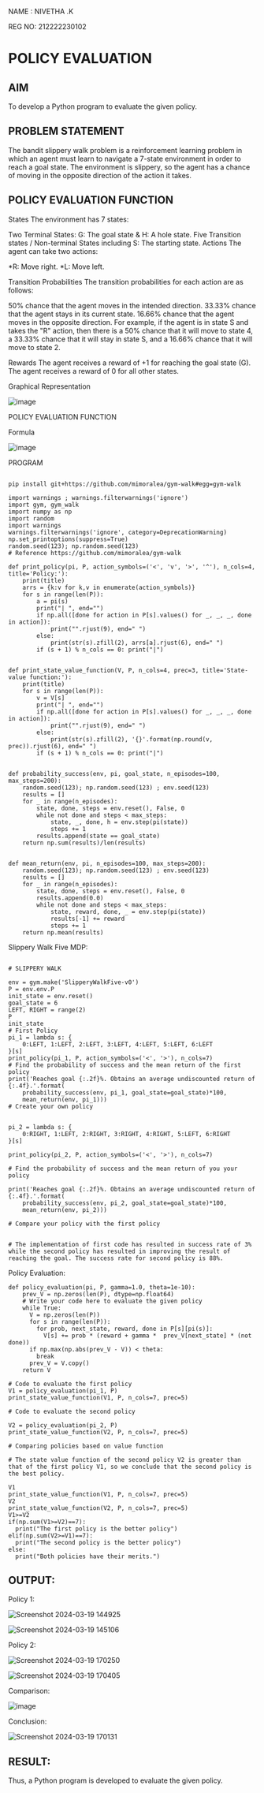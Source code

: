 NAME : NIVETHA .K

REG NO: 212222230102

# POLICY EVALUATION

## AIM
To develop a Python program to evaluate the given policy.

## PROBLEM STATEMENT
The bandit slippery walk problem is a reinforcement learning problem in which an agent must learn to navigate a 7-state environment in order to reach a goal state. The environment is slippery, so the agent has a chance of moving in the opposite direction of the action it takes.

## POLICY EVALUATION FUNCTION

States
The environment has 7 states:

Two Terminal States: G: The goal state & H: A hole state.
Five Transition states / Non-terminal States including S: The starting state.
Actions
The agent can take two actions:

*R: Move right. *L: Move left.

Transition Probabilities
The transition probabilities for each action are as follows:

50% chance that the agent moves in the intended direction.
33.33% chance that the agent stays in its current state.
16.66% chance that the agent moves in the opposite direction.
For example, if the agent is in state S and takes the "R" action, then there is a 50% chance that it will move to state 4, a 33.33% chance that it will stay in state S, and a 16.66% chance that it will move to state 2.

Rewards
The agent receives a reward of +1 for reaching the goal state (G). The agent receives a reward of 0 for all other states.


Graphical Representation

![image](https://github.com/NivethaKumar30/rl-policy-evaluation/assets/119559844/72af9e1d-10e3-4611-bc9a-ffcbf1e58c99)

POLICY EVALUATION FUNCTION

Formula

![image](https://github.com/NivethaKumar30/rl-policy-evaluation/assets/119559844/85aad39a-e90d-496c-9588-b510ae1c3482)

PROGRAM

```

pip install git+https://github.com/mimoralea/gym-walk#egg=gym-walk

import warnings ; warnings.filterwarnings('ignore')
import gym, gym_walk
import numpy as np
import random
import warnings
warnings.filterwarnings('ignore', category=DeprecationWarning)
np.set_printoptions(suppress=True)
random.seed(123); np.random.seed(123)
# Reference https://github.com/mimoralea/gym-walk
```

```
def print_policy(pi, P, action_symbols=('<', 'v', '>', '^'), n_cols=4, title='Policy:'):
    print(title)
    arrs = {k:v for k,v in enumerate(action_symbols)}
    for s in range(len(P)):
        a = pi(s)
        print("| ", end="")
        if np.all([done for action in P[s].values() for _, _, _, done in action]):
            print("".rjust(9), end=" ")
        else:
            print(str(s).zfill(2), arrs[a].rjust(6), end=" ")
        if (s + 1) % n_cols == 0: print("|")
```

```

def print_state_value_function(V, P, n_cols=4, prec=3, title='State-value function:'):
    print(title)
    for s in range(len(P)):
        v = V[s]
        print("| ", end="")
        if np.all([done for action in P[s].values() for _, _, _, done in action]):
            print("".rjust(9), end=" ")
        else:
            print(str(s).zfill(2), '{}'.format(np.round(v, prec)).rjust(6), end=" ")
        if (s + 1) % n_cols == 0: print("|")
```

```

def probability_success(env, pi, goal_state, n_episodes=100, max_steps=200):
    random.seed(123); np.random.seed(123) ; env.seed(123)
    results = []
    for _ in range(n_episodes):
        state, done, steps = env.reset(), False, 0
        while not done and steps < max_steps:
            state, _, done, h = env.step(pi(state))
            steps += 1
        results.append(state == goal_state)
    return np.sum(results)/len(results)
```

```

def mean_return(env, pi, n_episodes=100, max_steps=200):
    random.seed(123); np.random.seed(123) ; env.seed(123)
    results = []
    for _ in range(n_episodes):
        state, done, steps = env.reset(), False, 0
        results.append(0.0)
        while not done and steps < max_steps:
            state, reward, done, _ = env.step(pi(state))
            results[-1] += reward
            steps += 1
    return np.mean(results)
```

Slippery Walk Five MDP:
```

# SLIPPERY WALK

env = gym.make('SlipperyWalkFive-v0')
P = env.env.P
init_state = env.reset()
goal_state = 6
LEFT, RIGHT = range(2)
P
init_state
# First Policy
pi_1 = lambda s: {
    0:LEFT, 1:LEFT, 2:LEFT, 3:LEFT, 4:LEFT, 5:LEFT, 6:LEFT
}[s]
print_policy(pi_1, P, action_symbols=('<', '>'), n_cols=7)
# Find the probability of success and the mean return of the first policy
print('Reaches goal {:.2f}%. Obtains an average undiscounted return of {:.4f}.'.format(
    probability_success(env, pi_1, goal_state=goal_state)*100,
    mean_return(env, pi_1)))
# Create your own policy


pi_2 = lambda s: {
    0:RIGHT, 1:LEFT, 2:RIGHT, 3:RIGHT, 4:RIGHT, 5:LEFT, 6:RIGHT
}[s]

print_policy(pi_2, P, action_symbols=('<', '>'), n_cols=7)

# Find the probability of success and the mean return of you your policy

print('Reaches goal {:.2f}%. Obtains an average undiscounted return of {:.4f}.'.format(
    probability_success(env, pi_2, goal_state=goal_state)*100,
    mean_return(env, pi_2)))

# Compare your policy with the first policy


# The implementation of first code has resulted in success rate of 3% while the second policy has resulted in improving the result of reaching the goal. The success rate for second policy is 88%.

```

Policy Evaluation:

```
def policy_evaluation(pi, P, gamma=1.0, theta=1e-10):
    prev_V = np.zeros(len(P), dtype=np.float64)
    # Write your code here to evaluate the given policy
    while True:
      V = np.zeros(len(P))
      for s in range(len(P)):
        for prob, next_state, reward, done in P[s][pi(s)]:
          V[s] += prob * (reward + gamma *  prev_V[next_state] * (not done))
      if np.max(np.abs(prev_V - V)) < theta:
        break
      prev_V = V.copy()
    return V

# Code to evaluate the first policy
V1 = policy_evaluation(pi_1, P)
print_state_value_function(V1, P, n_cols=7, prec=5)

# Code to evaluate the second policy

V2 = policy_evaluation(pi_2, P)
print_state_value_function(V2, P, n_cols=7, prec=5)

# Comparing policies based on value function

# The state value function of the second policy V2 is greater than that of the first policy V1, so we conclude that the second policy is the best policy.

V1
print_state_value_function(V1, P, n_cols=7, prec=5)
V2
print_state_value_function(V2, P, n_cols=7, prec=5)
V1>=V2
if(np.sum(V1>=V2)==7):
  print("The first policy is the better policy")
elif(np.sum(V2>=V1)==7):
  print("The second policy is the better policy")
else:
  print("Both policies have their merits.")
```
## OUTPUT:

Policy 1:

![Screenshot 2024-03-19 144925](https://github.com/NivethaKumar30/rl-policy-evaluation/assets/119559844/93465399-e0e3-4acd-9cc2-81a407ccc323)

![Screenshot 2024-03-19 145106](https://github.com/NivethaKumar30/rl-policy-evaluation/assets/119559844/53a65aa1-2a94-46d2-ad9a-4d322b2dded3)


Policy 2:

![Screenshot 2024-03-19 170250](https://github.com/NivethaKumar30/rl-policy-evaluation/assets/119559844/a6010c01-205d-4b13-9839-28f014ed9b91)

![Screenshot 2024-03-19 170405](https://github.com/NivethaKumar30/rl-policy-evaluation/assets/119559844/dcfe4a23-13d3-4f9f-bcd0-1d4d46bc5327)


Comparison:

![image](https://github.com/NivethaKumar30/rl-policy-evaluation/assets/119559844/fa0b0a63-4d10-4c9a-aad6-1e8b8fb3110c)

Conclusion:

![Screenshot 2024-03-19 170131](https://github.com/NivethaKumar30/rl-policy-evaluation/assets/119559844/81186d9a-3185-45db-a429-208c24eb0b33)


## RESULT:

Thus, a Python program is developed to evaluate the given policy.
